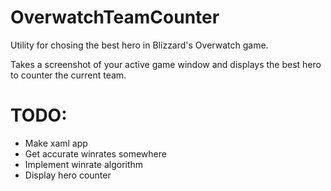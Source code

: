 # OverwatchTeamCounter

Utility for chosing the best hero in Blizzard's Overwatch game.

Takes a screenshot of your active game window and displays the best hero to counter the current team.

# TODO:

* Make xaml app
* Get accurate winrates somewhere
* Implement winrate algorithm
* Display hero counter

